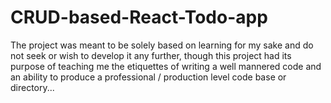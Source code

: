 # CRUD-based-React-Todo-app
The project was meant to be solely based on learning for my sake and do not seek or wish to develop it any further, though this project had its purpose of teaching me the etiquettes of writing a well mannered code and an ability to produce a professional / production level code base or directory...
